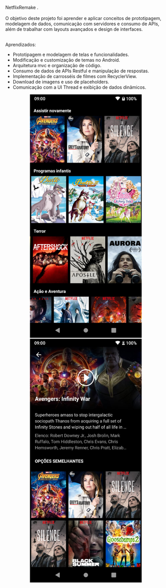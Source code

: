 NetflixRemake .<br><br>
O objetivo deste projeto foi aprender e aplicar conceitos de prototipagem, modelagem de dados, comunicação com servidores e consumo de APIs, além de trabalhar com layouts avançados e design de interfaces.

<br>Aprendizados:

- Prototipagem e modelagem de telas e funcionalidades.
- Modificação e customização de temas no Android.
- Arquitetura mvc e organização de código.
- Consumo de dados de APIs Restful e manipulação de respostas.
- Implementação de carrosséis de filmes com RecyclerView.
- Download de imagens e uso de placeholders.
- Comunicação com a UI Thread e exibição de dados dinâmicos.


<p align="center">
  <img src="https://github.com/rique26/NetflixRemake/blob/main/netflix01.jpg" alt="Tela 1" width="350">
  <img src="https://github.com/rique26/NetflixRemake/blob/main/netflix02.jpg" alt="Tela 2" width="350">
</p>





